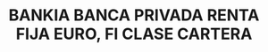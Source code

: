 ---
layout: fund
title: BANKIA BANCA PRIVADA RENTA FIJA EURO, FI CLASE CARTERA
isin: ES0108903008
---